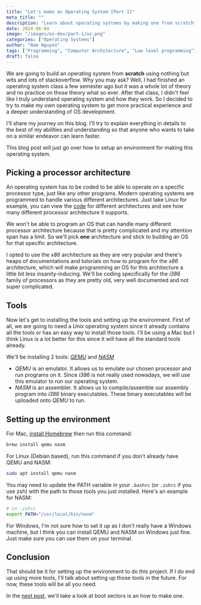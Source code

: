 ```yaml
---
title: "Let's make an Operating System [Part 1]"
meta_title: ""
description: "Learn about operating systems by making one from scratch"
date: 2024-06-04
image: "/images/os-dev/part-1/os.png"
categories: ["Operating Systems"]
author: "Nam Nguyen"
tags: ["Programming", "Computer Architecture", "Low level programming"]
draft: false
---
```


We are going to build an operating system from **scratch** using nothing but wits and lots of stackoverflow. Why you may ask? Well, I had finished an operating system class a few semester ago but it was a whole lot of theory and no practice on those theory what so ever. After that class, I didn't feel like I truly understand operating system and how they work. So I decided to try to make my own operating system to get more practical experience and a deeper understanding of OS development.

I'll share my journey on this blog. I'll try to explain everything in details to the best of my abilities and understanding so that anyone who wants to take on a similar endeavor can learn faster.

This blog post will just go over how to setup an environment for making this operating system.

## Picking a processor architecture

An operating system has to be coded to be able to operate on a specific processor type, just like any other programs. Modern operating systems are programmed to handle various different architectures. Just take Linux for example, you can view the [code](https://git.kernel.org/pub/scm/linux/kernel/git/torvalds/linux.git/tree/arch?h=v6.10-rc2) for different architectures and see how many different processor architecture it supports. 

We won't be able to program an OS that can handle many different processor architecture because that is pretty complicated and my attention span has a limit. So we'll pick **one** architecture and stick to building an OS for that specific architecture. 

I opted to use the *x86* architecture as they are very popular and there's heaps of documentations and tutorials on how to program for the *x86* architecture, which will make programming an OS for this architecture a little bit less insanity-inducing. We'll be coding specifically for the *i386* family of processors as they are pretty old, very well documented and not super complicated.

## Tools

Now let's get to installing the tools and setting up the environment. First of all, we are going to need a *Unix* operating system since it already contains all the tools or has an easy way to install those tools. I'll be using a Mac but I think Linux is a lot better for this since it will have all the standard tools already.

We'll be installing 2 tools: [*QEMU*](https://www.qemu.org/) and [*NASM*](https://nasm.us/)

- *QEMU* is an emulator. It allows us to emulate our chosen processor and run programs on it. Since *i386* is not really used nowadays, we will use this emulator to run our operating system. 
- *NASM* is an assembler. It allows us to compile/assemble our assembly program into *i386* binary executables. These binary executables will be uploaded onto *QEMU* to run.

## Setting up the environment

For Mac, [install Homebrew](https://brew.sh/) then run this command:

```sh
brew install qemu nasm
```

For Linux (Debian based), run this command if you don't already have QEMU and NASM:

```sh
sudo apt install qemu nasm
```

You may need to update the PATH variable in your `.bashrc` (or `.zshrc` if you use zsh) with the path to those tools you just installed. Here's an example for NASM:

```sh
# in .zshrc
export PATH="/usr/local/bin/nasm"
```

For Windows, I'm not sure how to set it up as I don't really have a Windows machine, but I think you can install QEMU and NASM on Windows just fine. Just make sure you can use them on your terminal. 

## Conclusion

That should be it for setting up the environment to do this project. If I do end up using more tools, I'll talk about setting up those tools in the future. For now, these tools will be all you need. 

In the [next post](../os-dev-2), we'll take a look at boot sectors is an how to make one.
